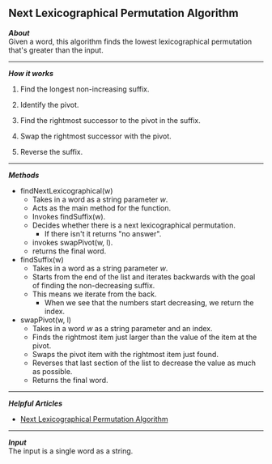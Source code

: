 ## Next Lexicographical Permutation Algorithm
_**About**_  
Given a word, this algorithm finds the lowest lexicographical permutation that's greater than the input.  

---   

_**How it works**_  
1. Find the longest non-increasing suffix.  

1. Identify the pivot.  

1. Find the rightmost successor to the pivot in the suffix.  

1. Swap the rightmost successor with the pivot.  

1. Reverse the suffix.  

---  

_**Methods**_  
- findNextLexicographical(w)  
    - Takes in a word as a string parameter _w_.  
    - Acts as the main method for the function.  
    - Invokes findSuffix(w).  
    - Decides whether there is a next lexicographical permutation.  
        - If there isn't it returns "no answer".  
    - invokes swapPivot(w, l).  
    - returns the final word.  
- findSuffix(w)
    - Takes in a word as a string parameter _w_.  
    - Starts from the end of the list and iterates backwards with the goal of finding the non-decreasing suffix.  
    - This means we iterate from the back.  
        - When we see that the numbers start decreasing, we return the index.  
- swapPivot(w, l)
    - Takes in a word _w_ as a string parameter and an index.  
    - Finds the rightmost item just larger than the value of the item at the pivot.  
    - Swaps the pivot item with the rightmost item just found.  
    - Reverses that last section of the list to decrease the value as much as possible.  
    - Returns the final word.  
    
---  

_**Helpful Articles**_
- [Next Lexicographical Permutation Algorithm]( https://www.nayuki.io/page/next-lexicographical-permutation-algorithm )

---  

_**Input**_  
The input is a single word as a string.
